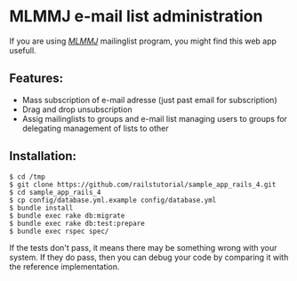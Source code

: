 # MLMMJ e-mail list administration

If you are using 
[*MLMMJ*](http://mlmmj.org/) mailinglist program, you might find this web app usefull.


## Features:

- Mass subscription of e-mail adresse (just past email for subscription)
- Drag and drop unsubscription
- Assig mailinglists to groups and e-mail list managing users to groups for delegating management of lists to  other

## Installation:

    $ cd /tmp
    $ git clone https://github.com/railstutorial/sample_app_rails_4.git
    $ cd sample_app_rails_4
    $ cp config/database.yml.example config/database.yml
    $ bundle install
    $ bundle exec rake db:migrate
    $ bundle exec rake db:test:prepare
    $ bundle exec rspec spec/

If the tests don't pass, it means there may be something wrong with your system. If they do pass, then you can debug your code by comparing it with the reference implementation.
